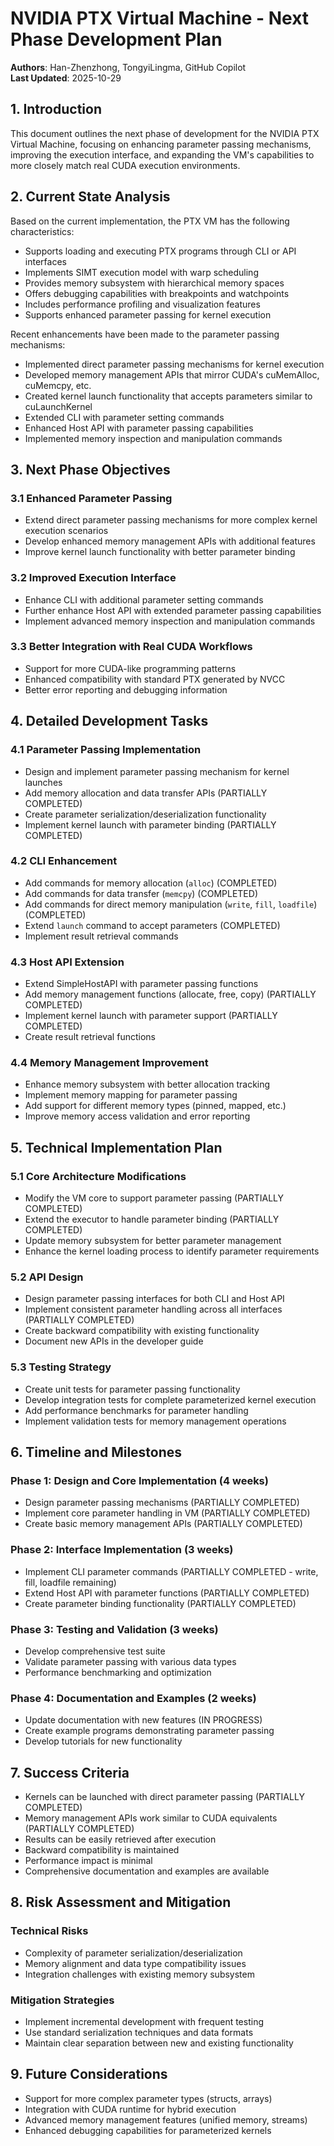 # NVIDIA PTX Virtual Machine - Next Phase Development Plan

**Authors**: Han-Zhenzhong, TongyiLingma, GitHub Copilot  
**Last Updated**: 2025-10-29

## 1. Introduction

This document outlines the next phase of development for the NVIDIA PTX Virtual Machine, focusing on enhancing parameter passing mechanisms, improving the execution interface, and expanding the VM's capabilities to more closely match real CUDA execution environments.

## 2. Current State Analysis

Based on the current implementation, the PTX VM has the following characteristics:
- Supports loading and executing PTX programs through CLI or API interfaces
- Implements SIMT execution model with warp scheduling
- Provides memory subsystem with hierarchical memory spaces
- Offers debugging capabilities with breakpoints and watchpoints
- Includes performance profiling and visualization features
- Supports enhanced parameter passing for kernel execution

Recent enhancements have been made to the parameter passing mechanisms:
- Implemented direct parameter passing mechanisms for kernel execution
- Developed memory management APIs that mirror CUDA's cuMemAlloc, cuMemcpy, etc.
- Created kernel launch functionality that accepts parameters similar to cuLaunchKernel
- Extended CLI with parameter setting commands
- Enhanced Host API with parameter passing capabilities
- Implemented memory inspection and manipulation commands

## 3. Next Phase Objectives

### 3.1 Enhanced Parameter Passing
- Extend direct parameter passing mechanisms for more complex kernel execution scenarios
- Develop enhanced memory management APIs with additional features
- Improve kernel launch functionality with better parameter binding

### 3.2 Improved Execution Interface
- Enhance CLI with additional parameter setting commands
- Further enhance Host API with extended parameter passing capabilities
- Implement advanced memory inspection and manipulation commands

### 3.3 Better Integration with Real CUDA Workflows
- Support for more CUDA-like programming patterns
- Enhanced compatibility with standard PTX generated by NVCC
- Better error reporting and debugging information

## 4. Detailed Development Tasks

### 4.1 Parameter Passing Implementation
- Design and implement parameter passing mechanism for kernel launches
- Add memory allocation and data transfer APIs (PARTIALLY COMPLETED)
- Create parameter serialization/deserialization functionality
- Implement kernel launch with parameter binding (PARTIALLY COMPLETED)

### 4.2 CLI Enhancement
- Add commands for memory allocation (`alloc`) (COMPLETED)
- Add commands for data transfer (`memcpy`) (COMPLETED)
- Add commands for direct memory manipulation (`write`, `fill`, `loadfile`) (COMPLETED)
- Extend `launch` command to accept parameters (COMPLETED)
- Implement result retrieval commands

### 4.3 Host API Extension
- Extend SimpleHostAPI with parameter passing functions
- Add memory management functions (allocate, free, copy) (PARTIALLY COMPLETED)
- Implement kernel launch with parameter support (PARTIALLY COMPLETED)
- Create result retrieval functions

### 4.4 Memory Management Improvement
- Enhance memory subsystem with better allocation tracking
- Implement memory mapping for parameter passing
- Add support for different memory types (pinned, mapped, etc.)
- Improve memory access validation and error reporting

## 5. Technical Implementation Plan

### 5.1 Core Architecture Modifications
- Modify the VM core to support parameter passing (PARTIALLY COMPLETED)
- Extend the executor to handle parameter binding (PARTIALLY COMPLETED)
- Update memory subsystem for better parameter management
- Enhance the kernel loading process to identify parameter requirements

### 5.2 API Design
- Design parameter passing interfaces for both CLI and Host API
- Implement consistent parameter handling across all interfaces (PARTIALLY COMPLETED)
- Create backward compatibility with existing functionality
- Document new APIs in the developer guide

### 5.3 Testing Strategy
- Create unit tests for parameter passing functionality
- Develop integration tests for complete parameterized kernel execution
- Add performance benchmarks for parameter handling
- Implement validation tests for memory management operations

## 6. Timeline and Milestones

### Phase 1: Design and Core Implementation (4 weeks)
- Design parameter passing mechanisms (PARTIALLY COMPLETED)
- Implement core parameter handling in VM (PARTIALLY COMPLETED)
- Create basic memory management APIs (PARTIALLY COMPLETED)

### Phase 2: Interface Implementation (3 weeks)
- Implement CLI parameter commands (PARTIALLY COMPLETED - write, fill, loadfile remaining)
- Extend Host API with parameter functions (PARTIALLY COMPLETED)
- Create parameter binding functionality (PARTIALLY COMPLETED)

### Phase 3: Testing and Validation (3 weeks)
- Develop comprehensive test suite
- Validate parameter passing with various data types
- Performance benchmarking and optimization

### Phase 4: Documentation and Examples (2 weeks)
- Update documentation with new features (IN PROGRESS)
- Create example programs demonstrating parameter passing
- Develop tutorials for new functionality

## 7. Success Criteria

- Kernels can be launched with direct parameter passing (PARTIALLY COMPLETED)
- Memory management APIs work similar to CUDA equivalents (PARTIALLY COMPLETED)
- Results can be easily retrieved after execution
- Backward compatibility is maintained
- Performance impact is minimal
- Comprehensive documentation and examples are available

## 8. Risk Assessment and Mitigation

### Technical Risks
- Complexity of parameter serialization/deserialization
- Memory alignment and data type compatibility issues
- Integration challenges with existing memory subsystem

### Mitigation Strategies
- Implement incremental development with frequent testing
- Use standard serialization techniques and data formats
- Maintain clear separation between new and existing functionality

## 9. Future Considerations

- Support for more complex parameter types (structs, arrays)
- Integration with CUDA runtime for hybrid execution
- Advanced memory management features (unified memory, streams)
- Enhanced debugging capabilities for parameterized kernels